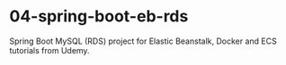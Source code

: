 # 04-spring-boot-eb-rds
Spring Boot MySQL (RDS) project for Elastic Beanstalk, Docker and ECS tutorials from Udemy.
